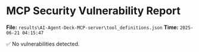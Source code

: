 # MCP Security Vulnerability Report
**File:** `results\AI-Agent-Deck-MCP-server\tool_definitions.json`
**Time:** `2025-06-21 04:15:47`

✅ No vulnerabilities detected.